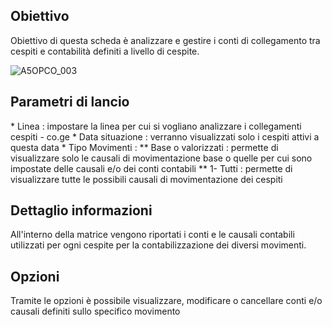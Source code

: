## Obiettivo
Obiettivo di questa scheda è analizzare e gestire i conti di collegamento tra cespiti e contabilità definiti a livello di cespite.

![A5OPCO_003](http://localhost:3000/immagini/MBDOC_SCH-A5OPCO_CO3/A5OPCO_003.png)
## Parametri di lancio

 \* Linea :  impostare la linea per cui si vogliano analizzare i collegamenti cespiti - co.ge
 \* Data situazione :  verranno visualizzati solo i cespiti attivi a questa data
 \* Tipo Movimenti : 
 \*\* Base o valorizzati :  permette di visualizzare solo le causali di movimentazione base o quelle per cui sono impostate delle causali e/o dei conti contabili
 \*\* 1- Tutti :  permette di visualizzare tutte le possibili causali di movimentazione dei cespiti

## Dettaglio informazioni
All'interno della matrice vengono riportati i conti e le causali contabili utilizzati per ogni cespite per la contabilizzazione dei diversi movimenti.

## Opzioni
Tramite le opzioni è possibile visualizzare, modificare o cancellare conti e/o causali definiti sullo specifico movimento




